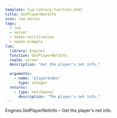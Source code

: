 ```yaml
---
template: lua-library-function.html
title: GetPlayerNetInfo
icon: lua-server
tags:
  - lua
  - server
  - needs-verification
  - needs-example
lua:
  library: Engines
  function: GetPlayerNetInfo
  realm: server
  description: "Get the player's net info."
  
  arguments:
    - name: "playerIndex"
      type: integer
  returns:
    - type: netchannel
      description: "The player's net info."
---
```


<div class="lua__search__keywords">
Engines.GetPlayerNetInfo &#x2013; Get the player's net info.
</div>
